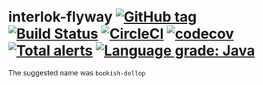 # interlok-flyway [![GitHub tag](https://img.shields.io/github/tag/adaptris/interlok-flyway.svg)](https://github.com/adaptris/interlok-flyway/tags) [![Build Status](https://travis-ci.org/adaptris/interlok-flyway.svg?branch=develop)](https://travis-ci.org/adaptris/interlok-flyway) [![CircleCI](https://circleci.com/gh/adaptris/interlok-flyway/tree/develop.svg?style=svg)](https://circleci.com/gh/adaptris/interlok-flyway/tree/develop) [![codecov](https://codecov.io/gh/adaptris/interlok-flyway/branch/develop/graph/badge.svg)](https://codecov.io/gh/adaptris/interlok-flyway) [![Total alerts](https://img.shields.io/lgtm/alerts/g/adaptris/interlok-flyway.svg?logo=lgtm&logoWidth=18)](https://lgtm.com/projects/g/adaptris/interlok-flyway/alerts/) [![Language grade: Java](https://img.shields.io/lgtm/grade/java/g/adaptris/interlok-flyway.svg?logo=lgtm&logoWidth=18)](https://lgtm.com/projects/g/adaptris/interlok-flyway/context:java)

The suggested name was `bookish-dollop`
